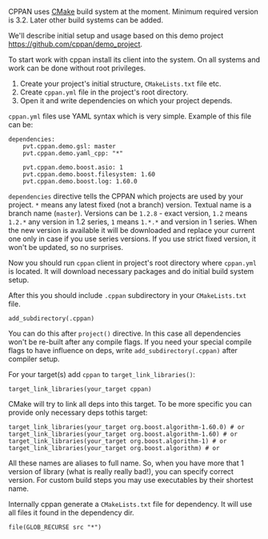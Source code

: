 CPPAN uses [CMake](cmake.org) build system at the moment. Minimum required version is 3.2. Later other build systems can be added.

We'll describe initial setup and usage based on this demo project https://github.com/cppan/demo_project.

To start work with cppan install its client into the system. On all systems and work can be done without root privileges.
  1. Create your project's initial structure, `CMakeLists.txt` file etc.
  2. Create `cppan.yml` file in the project's root directory.
  3. Open it and write dependencies on which your project depends.

`cppan.yml` files use YAML syntax which is very simple. Example of this file can be:

    dependencies:
        pvt.cppan.demo.gsl: master
        pvt.cppan.demo.yaml_cpp: "*"

        pvt.cppan.demo.boost.asio: 1
        pvt.cppan.demo.boost.filesystem: 1.60
        pvt.cppan.demo.boost.log: 1.60.0

`dependencies` directive tells the CPPAN which projects are used by your project. `*` means any latest fixed (not a branch) version. Textual name is a branch name (`master`). Versions can be `1.2.8` - exact version, `1.2` means `1.2.*` any version in 1.2 series, `1` means `1.*.*` and version in 1 series. When the new version is available it will be downloaded and replace your current one only in case if you use series versions. If you use strict fixed version, it won't be updated, so no surprises.

Now you should run `cppan` client in project's root directory where `cppan.yml` is located. It will download necessary packages and do initial build system setup.

After this you should include `.cppan` subdirectory in your `CMakeLists.txt` file.

    add_subdirectory(.cppan)

You can do this after `project()` directive. In this case all dependencies won't be re-built after any compile flags. If you need your special compile flags to have influence on deps, write `add_subdirectory(.cppan)` after compiler setup.

For your target(s) add `cppan` to `target_link_libraries()`:

    target_link_libraries(your_target cppan)

CMake will try to link all deps into this target. To be more specific you can provide only necessary deps tothis target:

    target_link_libraries(your_target org.boost.algorithm-1.60.0) # or
    target_link_libraries(your_target org.boost.algorithm-1.60) # or
    target_link_libraries(your_target org.boost.algorithm-1) # or
    target_link_libraries(your_target org.boost.algorithm) # or

All these names are aliases to full name. So, when you have more that 1 version of library (what is really really bad!), you can specify correct version.
For custom build steps you may use executables by their shortest name.

Internally cppan generate a `CMakeLists.txt` file for dependency. It will use all files it found in the dependency dir.

    file(GLOB_RECURSE src "*")
